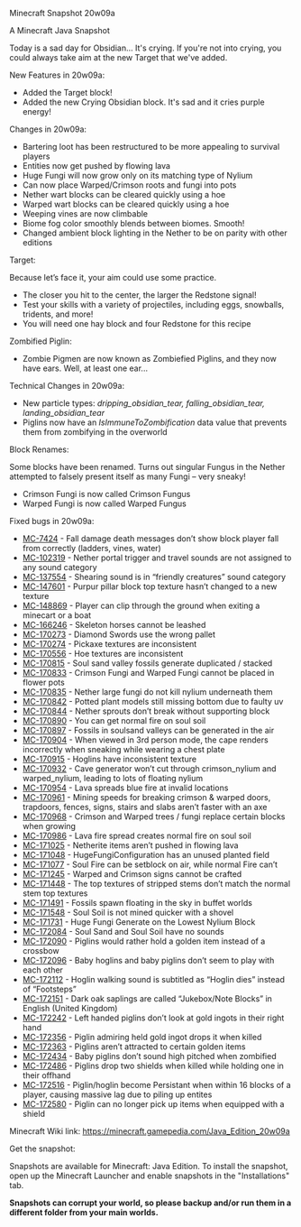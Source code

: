 
Minecraft Snapshot 20w09a

A Minecraft Java Snapshot

Today is a sad day for Obsidian... It's crying. If you're not into crying, you could always take aim at the new Target that we've added.

New Features in 20w09a:

  * Added the Target block!
  * Added the new Crying Obsidian block. It's sad and it cries purple energy!

Changes in 20w09a:

  * Bartering loot has been restructured to be more appealing to survival players
  * Entities now get pushed by flowing lava
  * Huge Fungi will now grow only on its matching type of Nylium
  * Can now place Warped/Crimson roots and fungi into pots
  * Nether wart blocks can be cleared quickly using a hoe
  * Warped wart blocks can be cleared quickly using a hoe
  * Weeping vines are now climbable
  * Biome fog color smoothly blends between biomes. Smooth!
  * Changed ambient block lighting in the Nether to be on parity with other editions

Target:

Because let’s face it, your aim could use some practice.

  * The closer you hit to the center, the larger the Redstone signal!
  * Test your skills with a variety of projectiles, including eggs, snowballs, tridents, and more!
  * You will need one hay block and four Redstone for this recipe

Zombified Piglin:

  * Zombie Pigmen are now known as Zombiefied Piglins, and they now have ears. Well, at least one ear...

Technical Changes in 20w09a:

  * New particle types: _dripping_obsidian_tear, falling_obsidian_tear, landing_obsidian_tear_
  * Piglins now have an _IsImmuneToZombification_ data value that prevents them from zombifying in the overworld

Block Renames:

Some blocks have been renamed. Turns out singular Fungus in the Nether attempted to falsely present itself as many Fungi – very sneaky!

  * Crimson Fungi is now called Crimson Fungus
  * Warped Fungi is now called Warped Fungus

Fixed bugs in 20w09a:

  *  [MC-7424]() - Fall damage death messages don’t show block player fall from correctly (ladders, vines, water)
  *  [MC-102319]() - Nether portal trigger and travel sounds are not assigned to any sound category
  *  [MC-137554]() - Shearing sound is in “friendly creatures” sound category
  *  [MC-147601]() - Purpur pillar block top texture hasn’t changed to a new texture
  *  [MC-148869]() - Player can clip through the ground when exiting a minecart or a boat
  *  [MC-166246]() - Skeleton horses cannot be leashed
  *  [MC-170273]() - Diamond Swords use the wrong pallet
  *  [MC-170274]() - Pickaxe textures are inconsistent
  *  [MC-170556]() - Hoe textures are inconsistent
  *  [MC-170815]() - Soul sand valley fossils generate duplicated / stacked
  *  [MC-170833]() - Crimson Fungi and Warped Fungi cannot be placed in flower pots
  *  [MC-170835]() - Nether large fungi do not kill nylium underneath them
  *  [MC-170842]() - Potted plant models still missing bottom due to faulty uv
  *  [MC-170844]() - Nether sprouts don’t break without supporting block
  *  [MC-170890]() - You can get normal fire on soul soil
  *  [MC-170897]() - Fossils in soulsand valleys can be generated in the air
  *  [MC-170904]() - When viewed in 3rd person mode, the cape renders incorrectly when sneaking while wearing a chest plate
  *  [MC-170915]() - Hoglins have inconsistent texture
  *  [MC-170932]() - Cave generator won’t cut through crimson_nylium and warped_nylium, leading to lots of floating nylium
  *  [MC-170954]() - Lava spreads blue fire at invalid locations
  *  [MC-170961]() - Mining speeds for breaking crimson & warped doors, trapdoors, fences, signs, stairs and slabs aren’t faster with an axe
  *  [MC-170968]() - Crimson and Warped trees / fungi replace certain blocks when growing
  *  [MC-170986]() - Lava fire spread creates normal fire on soul soil
  *  [MC-171025]() - Netherite items aren’t pushed in flowing lava
  *  [MC-171048]() - HugeFungiConfiguration has an unused planted field
  *  [MC-171077]() - Soul Fire can be setblock on air, while normal Fire can’t
  *  [MC-171245]() - Warped and Crimson signs cannot be crafted
  *  [MC-171448]() - The top textures of stripped stems don’t match the normal stem top textures
  *  [MC-171491]() - Fossils spawn floating in the sky in buffet worlds
  *  [MC-171548]() - Soul Soil is not mined quicker with a shovel
  *  [MC-171731]() - Huge Fungi Generate on the Lowest Nylium Block
  *  [MC-172084]() - Soul Sand and Soul Soil have no sounds
  *  [MC-172090]() - Piglins would rather hold a golden item instead of a crossbow
  *  [MC-172096]() - Baby hoglins and baby piglins don’t seem to play with each other
  *  [MC-172112]() - Hoglin walking sound is subtitled as “Hoglin dies” instead of “Footsteps”
  *  [MC-172151]() - Dark oak saplings are called “Jukebox/Note Blocks” in English (United Kingdom)
  *  [MC-172242]() - Left handed piglins don’t look at gold ingots in their right hand
  *  [MC-172356]() - Piglin admiring held gold ingot drops it when killed
  *  [MC-172363]() - Piglins aren’t attracted to certain golden items
  *  [MC-172434]() - Baby piglins don’t sound high pitched when zombified
  *  [MC-172486]() - Piglins drop two shields when killed while holding one in their offhand
  *  [MC-172516]() - Piglin/hoglin become Persistant when within 16 blocks of a player, causing massive lag due to piling up entites
  *  [MC-172580]() - Piglin can no longer pick up items when equipped with a shield

Minecraft Wiki link: https://minecraft.gamepedia.com/Java_Edition_20w09a

Get the snapshot:

Snapshots are available for Minecraft: Java Edition. To install the snapshot, open up the Minecraft Launcher and enable snapshots in the "Installations" tab.

**Snapshots can corrupt your world, so please backup and/or run them in a different folder from your main worlds.**
